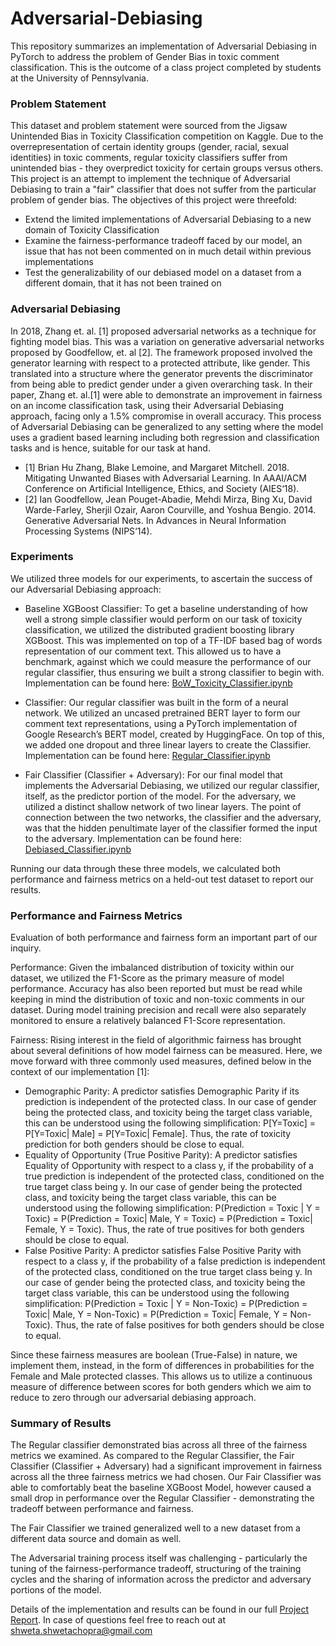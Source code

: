 # Adversarial-Debiasing

This repository summarizes an implementation of Adversarial Debiasing in PyTorch to address the problem of Gender Bias in toxic comment classification. This is the outcome of a class project completed by students at the University of Pennsylvania.

### Problem Statement

This dataset and problem statement were sourced from the Jigsaw Unintended Bias in Toxicity Classification competition on Kaggle. Due to the overrepresentation of certain identity groups (gender, racial, sexual identities) in toxic comments, regular toxicity classifiers suffer from unintended bias - they overpredict toxicity for certain groups versus others. This project is an attempt to implement the technique of Adversarial Debiasing to train a "fair" classifier that does not suffer from the particular problem of gender bias. The objectives of this project were threefold:
- Extend the limited implementations of Adversarial Debiasing to a new domain of Toxicity Classification
- Examine the fairness-performance tradeoff faced by our model, an issue that has not been commented on in much detail within previous implementations
- Test the generalizability of our debiased model on a dataset from a different domain, that it has not been trained on

### Adversarial Debiasing

In 2018, Zhang et. al. [1] proposed adversarial networks as a technique for fighting model bias. This was a variation on generative adversarial networks proposed by Goodfellow, et. al [2]. The framework proposed involved the generator learning with respect to a protected attribute, like gender. This translated into a structure where the generator prevents the discriminator from being able to predict gender under a given overarching task. In their paper, Zhang et. al.[1] were able to demonstrate an improvement in fairness on an income classification task, using their Adversarial Debiasing approach, facing only a 1.5% compromise in overall accuracy. This process of Adversarial Debiasing can be generalized to any setting where the model uses a gradient based learning including both regression and classification tasks and is hence, suitable for our task at hand.

- [1] Brian Hu Zhang, Blake Lemoine, and Margaret Mitchell. 2018. Mitigating Unwanted Biases with Adversarial Learning. In AAAI/ACM Conference on Artificial Intelligence, Ethics, and Society (AIES‘18).
- [2] Ian Goodfellow, Jean Pouget-Abadie, Mehdi Mirza, Bing Xu, David Warde-Farley, Sherjil Ozair, Aaron Courville, and Yoshua Bengio. 2014. Generative Adversarial Nets. In Advances in Neural Information Processing Systems (NIPS‘14).

### Experiments

We utilized three models for our experiments, to ascertain the success of our Adversarial Debiasing approach:

- Baseline XGBoost Classifier: To get a baseline understanding of how well a strong simple classifier would perform on our task of toxicity classification, we utilized the distributed gradient boosting library XGBoost. This was implemented on top of a TF-IDF based bag of words representation of our comment text. This allowed us to have a benchmark, against which we could measure the performance of our regular classifier, thus ensuring we built a strong classifier to begin with. Implementation can be found here: [BoW_Toxicity_Classifier.ipynb](https://github.com/choprashweta/Adversarial-Debiasing/blob/master/BoW_Toxicity_Classifier.ipynb)

- Classifier: Our regular classifier was built in the form of a neural network. We utilized an uncased pretrained BERT layer to form our comment text representations, using a PyTorch implementation of Google Research’s BERT model, created by HuggingFace. On top of this, we added one dropout and three linear layers to create the Classifier. Implementation can be found here: [Regular_Classifier.ipynb](https://github.com/choprashweta/Adversarial-Debiasing/blob/master/Regular_Classifier.ipynb)

- Fair Classifier (Classifier + Adversary): For our final model that implements the Adversarial Debiasing, we utilized our regular classifier, itself, as the predictor portion of the model. For the adversary, we utilized a distinct shallow network of two linear layers. The point of connection between the two networks, the classifier and the adversary, was that the hidden penultimate layer of the classifier formed the input to the adversary. Implementation can be found here: [Debiased_Classifier.ipynb](https://github.com/choprashweta/Adversarial-Debiasing/blob/master/Debiased_Classifier.ipynb)

Running our data through these three models, we calculated both performance and fairness metrics on a held-out test dataset to report our results.

### Performance and Fairness Metrics

Evaluation of both performance and fairness form an important part of our inquiry. 

Performance: Given the imbalanced distribution of toxicity within our dataset, we utilized the F1-Score as the primary measure of model performance. Accuracy has also been reported but must be read while keeping in mind the distribution of toxic and non-toxic comments in our dataset. During model training precision and recall were also separately monitored to ensure a relatively balanced F1-Score representation.

Fairness: Rising interest in the field of algorithmic fairness has brought about several definitions of how model fairness can be measured. Here, we move forward with three commonly used measures, defined below in the context of our implementation [1]:

- Demographic Parity: A predictor satisfies Demographic Parity if its prediction is independent of the protected class. In our case of gender being the protected class, and toxicity being the target class variable, this can be understood using the following simplification: P[Y=Toxic] = P[Y=Toxic| Male] = P[Y=Toxic| Female]. Thus, the rate of toxicity prediction for both genders should be close to equal.
- Equality of Opportunity (True Positive Parity): A predictor satisfies Equality of Opportunity with respect to a class y, if the probability of a true prediction is independent of the protected class, conditioned on the true target class being y. In our case of gender being the protected class, and toxicity being the target class variable, this can be understood using the following simplification: P(Prediction = Toxic | Y = Toxic) = P(Prediction = Toxic| Male, Y = Toxic) = P(Prediction = Toxic| Female, Y = Toxic). Thus, the rate of true positives for both genders should be close to equal.
- False Positive Parity: A predictor satisfies False Positive Parity with respect to a class y, if the probability of a false prediction is independent of the protected class, conditioned on the true target class being y. In our case of gender being the protected class, and toxicity being the target class variable, this can be understood using the following simplification: P(Prediction = Toxic | Y = Non-Toxic) = P(Prediction = Toxic| Male, Y = Non-Toxic) = P(Prediction = Toxic| Female, Y = Non-Toxic). Thus, the rate of false positives for both genders should be close to equal.

Since these fairness measures are boolean (True-False) in nature, we implement them, instead, in the form of differences in probabilities for the Female and Male protected classes. This allows us to utilize a continuous measure of difference between scores for both genders which we aim to reduce to zero through our adversarial debiasing approach.

### Summary of Results

The Regular classifier demonstrated bias across all three of the fairness metrics we examined. As compared to the Regular Classifier, the Fair Classifier (Classifier + Adversary) had a significant improvement in fairness across all the three fairness metrics we had chosen. Our Fair Classifier was able to comfortably beat the baseline XGBoost Model, however caused a small drop in performance over the Regular Classifier - demonstrating the tradeoff between performance and fairness.

The Fair Classifier we trained generalized well to a new dataset from a different data source and domain as well. 

The Adversarial training process itself was challenging - particularly the tuning of the fairness-performance tradeoff, structuring of the training cycles and the sharing of information across the predictor and adversary portions of the model.

Details of the implementation and results can be found in our full [Project Report](https://github.com/choprashweta/Adversarial-Debiasing/blob/master/CIS_519_Project_Report%20(4).pdf). In case of questions feel free to reach out at shweta.shwetachopra@gmail.com


